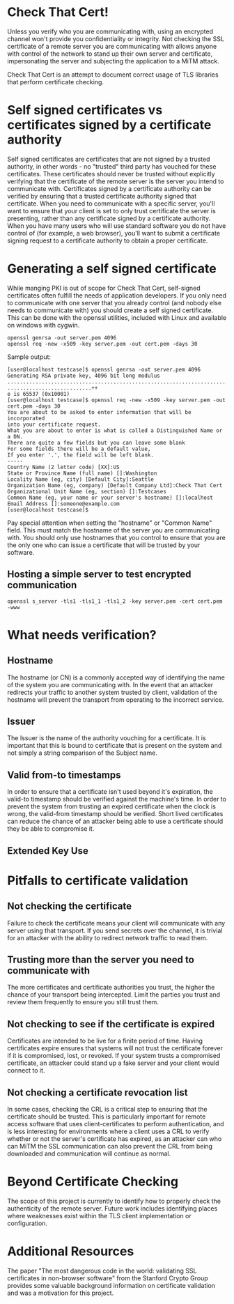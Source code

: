Check That Cert!
=============

Unless you verify who you are communicating with, using an encrypted channel won't provide you confidentiality or integrity. Not checking the SSL certificate of a remote server you are communicating with allows anyone with control of the network to stand up their own server and certificate, impersonating the server and subjecting the application to a MiTM attack.

Check That Cert is an attempt to document correct usage of TLS libraries that perform certificate checking.

# Self signed certificates vs certificates signed by a certificate authority

Self signed certificates are certificates that are not signed by a trusted authority, in other words - no "trusted" third party has vouched for these certificates. These certificates should never be trusted without explicitly verifying that the certificate of the remote server is the server you intend to communicate with. Certificates signed by a certificate authority can be verified by ensuring that a trusted certificate authority signed that certificate. When you need to communicate with a specific server, you'll want to ensure that your client is set to only trust certificate the server is presenting, rather than any certificate signed by a certificate authority. When you have many users who will use standard software you do not have control of (for example, a web browser), you'll want to submit a certificate signing request to a certificate authority to obtain a proper certificate.

# Generating a self signed certificate

While manging PKI is out of scope for Check That Cert, self-signed certificates often fulfill the needs of application developers. If you only need to communicate with one server that you already control (and nobody else needs to communicate with) you should create a self signed certificate. This can be done with the openssl utilities, included with Linux and available on windows with cygwin.

````
openssl genrsa -out server.pem 4096
openssl req -new -x509 -key server.pem -out cert.pem -days 30
````

Sample output:

````
[user@localhost testcase]$ openssl genrsa -out server.pem 4096
Generating RSA private key, 4096 bit long modulus
....................................................................................++
...........................++
e is 65537 (0x10001)
[user@localhost testcase]$ openssl req -new -x509 -key server.pem -out cert.pem -days 30
You are about to be asked to enter information that will be incorporated
into your certificate request.
What you are about to enter is what is called a Distinguished Name or a DN.
There are quite a few fields but you can leave some blank
For some fields there will be a default value,
If you enter '.', the field will be left blank.
-----
Country Name (2 letter code) [XX]:US
State or Province Name (full name) []:Washington
Locality Name (eg, city) [Default City]:Seattle
Organization Name (eg, company) [Default Company Ltd]:Check That Cert
Organizational Unit Name (eg, section) []:Testcases
Common Name (eg, your name or your server's hostname) []:localhost
Email Address []:someone@example.com
[user@localhost testcase]$ 
````

Pay special attention when setting the "hostname" or "Common Name" field. This must match the hostname of the server you are communicating with. You should only use hostnames that you control to ensure that you are the only one who can issue a certificate that will be trusted by your software.

## Hosting a simple server to test encrypted communication

````
openssl s_server -tls1 -tls1_1 -tls1_2 -key server.pem -cert cert.pem -www
````


# What needs verification?

## Hostname

The hostname (or CN) is a commonly accepted way of identifying the name of the system you are communicating with. In the event that an attacker redirects your traffic to another system trusted by client, validation of the hostname will prevent the transport from operating to the incorrect service.

## Issuer

The Issuer is the name of the authority vouching for a certificate. It is important that this is bound to certificate that is present on the system and not simply a string comparison of the Subject name.

## Valid from-to timestamps

In order to ensure that a certificate isn't used beyond it's expiration, the valid-to timestamp should be verified against the machine's time. In order to prevent the system from trusting an expired certificate when the clock is wrong, the valid-from timestamp should be verified. Short lived certificates can reduce the chance of an attacker being able to use a certificate should they be able to compromise it. 

## Extended Key Use

# Pitfalls to certificate validation

## Not checking the certificate

Failure to check the certificate means your client will communicate with any server using that transport. If you send secrets over the channel, it is trivial for an attacker with the ability to redirect network traffic to read them.

## Trusting more than the server you need to communicate with

The more certificates and certificate authorities you trust, the higher the chance of your transport being intercepted. Limit the parties you trust and review them frequently to ensure you still trust them. 

## Not checking to see if the certificate is expired

Certificates are intended to be live for a finite period of time. Having certificates expire ensures that systems will not trust the certificate forever if it is compromised, lost, or revoked. If your system trusts a compromised certificate, an attacker could stand up a fake server and your client would connect to it.

## Not checking a certificate revocation list

In some cases, checking the CRL is a critical step to ensuring that the certificate should be trusted. This is particularly important for remote access software that uses client-certificates to perform authentication, and is less interesting for environments where a client uses a CRL to verify whether or not the server's certificate has expired, as an attacker can who can MiTM the SSL communication can also prevent the CRL from being downloaded and communication will continue as normal.

# Beyond Certificate Checking

The scope of this project is currently to identify how to properly check the authenticity of the remote server. Future work includes identifying places where weaknesses exist within the TLS client implementation or configuration.

# Additional Resources

The paper "The most dangerous code in the world: validating SSL certificates in non-browser software" from the Stanford Crypto Group provides some valuable background information on certificate validation and was a motivation for this project.
